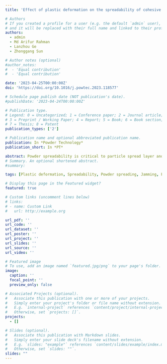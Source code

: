 ```yaml
---
title: 'Effect of plastic deformation on the spreadability of cohesive powder in the spreading process'

# Authors
# If you created a profile for a user (e.g. the default `admin` user), write the username (folder name) here
# and it will be replaced with their full name and linked to their profile.
authors:
  - admin
  - Md Arifur Rahman
  - Lanzhou Ge
  - Zhonggang Sun

# Author notes (optional)
#author_notes:
#  - 'Equal contribution'
#  - 'Equal contribution'

date: '2023-04-25T00:00:00Z'
doi: 'https://doi.org/10.1016/j.powtec.2023.118577'

# Schedule page publish date (NOT publication's date).
#publishDate: '2023-04-24T00:00:00Z'

# Publication type.
# Legend: 0 = Uncategorized; 1 = Conference paper; 2 = Journal article;
# 3 = Preprint / Working Paper; 4 = Report; 5 = Book; 6 = Book section;
# 7 = Thesis; 8 = Patent
publication_types: ['2']

# Publication name and optional abbreviated publication name.
publication: In *Powder Technology*
publication_short: In *PT*

abstract: Powder spreadability is critical to particle spread layer and thus the quality of final product in powder-based additive manufacturing. In this work, the effect of plastic deformation on the spreadability is investigated, in which particle jamming, particle dynamics within the heap, and spread layer are analysed. The results show that under the effect of plastic deformation, mechanical jamming at narrow gap is significantly reduced, and flowability of particles becomes worse. Large tensile force of contacts could be induced by jamming even when cohesion yield number (CY) is larger than 1. Better spreadability could be obtained if plastic deformation is involved, due to less jamming. However, if the plastic deformation of particles within the heap is too large, spreadability would be significantly reduced, due to worse flowability. The results also clarified that the effect of plastic deformation on powder spreadability could not be simply replaced by adding extra surface energy to the particles.
# Summary. An optional shortened abstract.
#summary: 

tags: [Plastic deformation, Spreadability, Powder spreading, Jamming, Flowability, Discrete element method]

# Display this page in the Featured widget?
featured: true

# Custom links (uncomment lines below)
# links:
# - name: Custom Link
#   url: http://example.org

url_pdf: ''
url_code: ''
url_dataset: ''
url_poster: ''
url_project: ''
url_slides: ''
url_source: ''
url_video: ''

# Featured image
# To use, add an image named `featured.jpg/png` to your page's folder.
image:
  caption: ''
  focal_point: ''
  preview_only: false

# Associated Projects (optional).
#   Associate this publication with one or more of your projects.
#   Simply enter your project's folder or file name without extension.
#   E.g. `internal-project` references `content/project/internal-project/index.md`.
#   Otherwise, set `projects: []`.
projects:
  - []

# Slides (optional).
#   Associate this publication with Markdown slides.
#   Simply enter your slide deck's filename without extension.
#   E.g. `slides: "example"` references `content/slides/example/index.md`.
#   Otherwise, set `slides: ""`.
slides: ""
---
```


